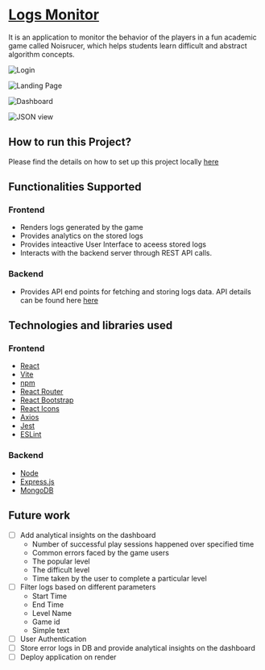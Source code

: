 # [Logs Monitor]()

It is an application to monitor the behavior of the players in a fun academic game called Noisrucer,
which helps students learn difficult and abstract algorithm concepts.

![Login](https://github.com/DiptiPrabhavale11/React-Game-Monitor/assets/113642858/f8eaf477-a485-459a-a886-b631281f9e89)

![Landing Page](https://github.com/DiptiPrabhavale11/React-Game-Monitor/assets/113642858/016fc4b0-ca21-4d8a-90bf-55fffea5cd23)

![Dashboard](https://github.com/DiptiPrabhavale11/React-Game-Monitor/assets/113642858/ed83a458-fcb6-49ce-aad2-0fa67495d95d)

![JSON view](https://github.com/DiptiPrabhavale11/React-Game-Monitor/assets/113642858/bbb2f1fe-ac3f-462a-95fa-69bbf1ca3b55)


## How to run this Project?

Please find the details on how to set up this project locally [here](Documentation/ProjectSetup.md)

## Functionalities Supported

### Frontend
- Renders logs generated by the game
- Provides analytics on the stored logs
- Provides inteactive User Interface to aceess stored logs
- Interacts with the backend server through REST API calls.
  
### Backend
- Provides API end points for fetching and storing logs data. API details can be found here [here](Documentation/APIDetails.md)

## Technologies and libraries used

### Frontend

- [React](https://react.dev/)
- [Vite](https://vitejs.dev/guide/)
- [npm](https://docs.npmjs.com/getting-started/what-is-npm)
- [React Router](https://v5.reactrouter.com/web/guides/quick-start)
- [React Bootstrap](https://react-bootstrap.github.io/getting-started/introduction)
- [React Icons](https://react-icons.github.io/react-icons/search?q=loca)
- [Axios](https://github.com/axios/axios)
- [Jest](https://jestjs.io/docs/getting-started)
- [ESLint](https://eslint.org/docs/latest/use/getting-started)

### Backend

- [Node](https://nodejs.org/docs/)
- [Express.js](https://expressjs.com/)
- [MongoDB](https://www.mongodb.com/docs/)
  
## Future work

- [ ] Add analytical insights on the dashboard 
    - Number of successful play sessions happened over specified time
    - Common errors faced by the game users
    - The popular level
    - The difficult level
    -  Time taken by the user to complete a particular level
- [ ] Filter logs based on different parameters
    - Start Time
    - End Time
    - Level Name
    - Game id
    - Simple text
- [ ]  User Authentication
- [ ]  Store error logs in DB and provide analytical insights on the dashboard
- [ ]  Deploy application on render
